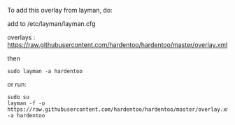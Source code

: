 To add this overlay from layman, do:

add to /etc/layman/layman.cfg

overlays  : https://raw.githubusercontent.com/hardentoo/hardentoo/master/overlay.xml

then

```sudo layman -a hardentoo```

or run:

```
sudo su
layman -f -o https://raw.githubusercontent.com/hardentoo/hardentoo/master/overlay.xml -a hardentoo
```
